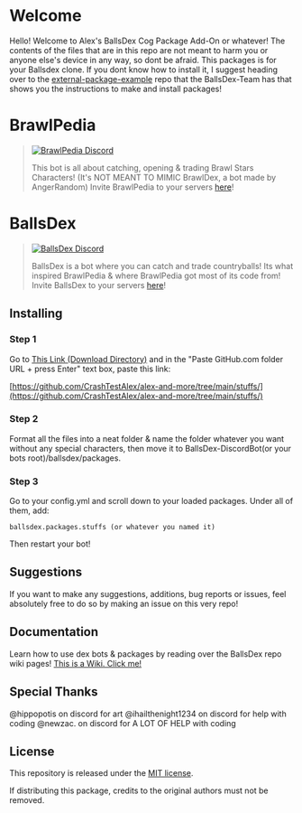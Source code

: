 # Welcome

Hello! Welcome to Alex's BallsDex Cog Package Add-On or whatever! The contents of the files that are in this repo are not meant to harm you or anyone else's device in any way, so dont be afraid. 
This packages is for your Ballsdex clone. If you dont know how to install it, I suggest heading over to the [external-package-example](https://github.com/Ballsdex-Team/external-package-example)
repo that the BallsDex-Team has that shows you the instructions to make and install packages!

# BrawlPedia

> [![BrawlPedia Discord](https://discord.com/api/guilds/1270818465326043292/embed.png?style=banner2)](https://discord.gg/6jtJShmTRS)
> 
> 
> This bot is all about catching, opening & trading Brawl Stars Characters! 
> (It's NOT MEANT TO MIMIC BrawlDex, a bot made by AngerRandom)
> Invite BrawlPedia to your servers [here](https://discord.com/api/oauth2/authorize?client_id=1320555542497853543&permissions=537193536&scope=bot%20applications.commands)!

# BallsDex

> [![BallsDex Discord](https://discord.com/api/guilds/1049118743101452329/embed.png?style=banner2)](https://discord.gg/Qn2Rkdkxwc)
> 
> BallsDex is a bot where you can catch and trade countryballs! Its what inspired BrawlPedia & where BrawlPedia got most of its code from!
> Invite BallsDex to your servers [here](https://discord.com/api/oauth2/authorize?client_id=999736048596816014&permissions=537193536&scope=bot%20applications.commands)!


## Installing

### Step 1

Go to [This Link (Download Directory)](https://download-directory.github.io/) and in the "Paste GitHub.com folder URL + press Enter" text box, paste this link:

[https://github.com/CrashTestAlex/alex-and-more/tree/main/stuffs/](https://github.com/CrashTestAlex/alex-and-more/tree/main/stuffs/)

### Step 2 

Format all the files into a neat folder & name the folder whatever you want without any special characters, then move it to BallsDex-DiscordBot(or your bots root)/ballsdex/packages.

### Step 3

Go to your config.yml and scroll down to your loaded packages. Under all of them, add:
```
ballsdex.packages.stuffs (or whatever you named it)
```
Then restart your bot!

## Suggestions

If you want to make any suggestions, additions, bug reports or issues, feel absolutely free to do so by making an issue on this very repo!

## Documentation

Learn how to use dex bots & packages by reading over the BallsDex repo wiki pages!
[This is a Wiki. Click me!](https://github.com/laggron42/BallsDex-Discordbot/wiki)

## Special Thanks

@hippopotis on discord for art
@ihailthenight1234 on discord for help with coding
@newzac. on discord for A LOT OF HELP with coding

## License

This repository is released under the [MIT license](https://opensource.org/licenses/MIT).

If distributing this package, credits to the original authors must not be removed.
